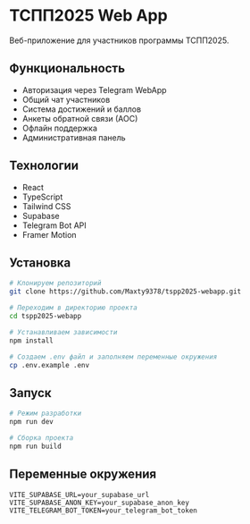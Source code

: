 # ТСПП2025 Web App

Веб-приложение для участников программы ТСПП2025.

## Функциональность

- Авторизация через Telegram WebApp
- Общий чат участников
- Система достижений и баллов
- Анкеты обратной связи (АОС)
- Офлайн поддержка
- Административная панель

## Технологии

- React
- TypeScript
- Tailwind CSS
- Supabase
- Telegram Bot API
- Framer Motion

## Установка 

```bash
# Клонируем репозиторий
git clone https://github.com/Maxty9378/tspp2025-webapp.git

# Переходим в директорию проекта
cd tspp2025-webapp

# Устанавливаем зависимости
npm install

# Создаем .env файл и заполняем переменные окружения
cp .env.example .env
```

## Запуск

```bash
# Режим разработки
npm run dev

# Сборка проекта
npm run build
```

## Переменные окружения

```env
VITE_SUPABASE_URL=your_supabase_url
VITE_SUPABASE_ANON_KEY=your_supabase_anon_key
VITE_TELEGRAM_BOT_TOKEN=your_telegram_bot_token
``` 